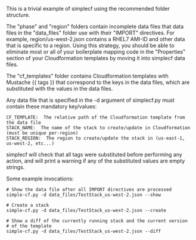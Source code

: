 This is a trivial example of simplecf using the recommended folder structure.

The "phase" and "region" folders contain incomplete data files that data files in the "data\_files" folder use with their "IMPORT" directives.  For example, region/us-west-2.json contains a RHEL7 AMI-ID and other data that is specific to a region.  Using this strategy, you should be able to eliminate most or all of your boilerplate mapping code in the "Properties" section of your Cloudformation templates by moving it into simplecf data files.

The "cf\_templates" folder contains Cloudformation templates with Mustache {{ tags }} that correspond to the keys in the data files, which are substituted with the values in the data files.

Any data file that is specified in the -d argument of simplecf.py must contain these mandatory key/values:

```
CF_TEMPLATE:  The relative path of the Cloudformation template from the data file
STACK_NAME:  The name of the stack to create/update in Cloudformation (must be unique per-region)
STACK_REGION:  The region to create/update the stack in (us-east-1, us-west-2, etc...)
```

simplecf will check that all tags were substituted before performing any action, and will print a warning if any of the substituted values are empty strings.


Some example invocations:

```
# Show the data file after all IMPORT directives are processed
simple-cf.py -d data_files/TestStack_us-west-2.json --show

# Create a stack
simple-cf.py -d data_files/TestStack_us-west-2.json --create

# Show a diff of the currently running stack and the current version
# of the template
simple-cf.py -d data_files/TestStack_us-west-2.json --diff
```

